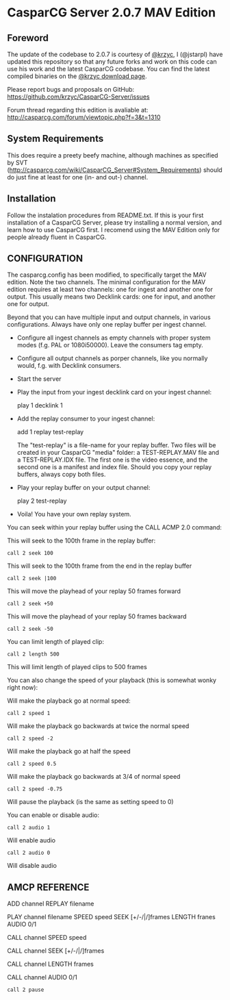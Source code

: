 CasparCG Server 2.0.7 MAV Edition
=================================

Foreword
--------

The update of the codebase to 2.0.7 is courtesy of [@krzyc](https://github.com/krzyc),
I (@jstarpl) have updated this repository so that any future forks and work on this code
can use his work and the latest CasparCG codebase. You can find the latest compiled
binaries on the [@krzyc download page](https://github.com/krzyc/CasparCG-Server/releases/).

Please report bugs and proposals on GitHub:
https://github.com/krzyc/CasparCG-Server/issues

Forum thread regarding this edition is avaliable at:
http://casparcg.com/forum/viewtopic.php?f=3&t=1310

System Requirements
-------------------

This does require a preety beefy machine, although machines as specified by SVT
(http://casparcg.com/wiki/CasparCG_Server#System_Requirements) should do just fine
at least for one (in- and out-) channel.

Installation
------------

Follow the instalation procedures from README.txt. If this is your first
installation of a CasparCG Server, please try installing a normal version,
and learn how to use CasparCG first. I recomend using the MAV Edition only for
people already fluent in CasparCG.

CONFIGURATION
-------------

The casparcg.config has been modified, to specifically target the MAV edition.
Note the two channels. The minimal configuration for the MAV edition requires
at least two channels: one for ingest and another one for output. This usually
means two Decklink cards: one for input, and another one for output.

Beyond that you can have multiple input and output channels, in various
configurations. Always have only one replay buffer per ingest channel.

 * Configure all ingest channels as empty channels with proper system modes
   (f.g. PAL or 1080i50000). Leave the consumers tag empty.

 * Configure all output channels as porper channels, like you normally would,
   f.g. with Decklink consumers.

 * Start the server

 * Play the input from your ingest decklink card on your ingest channel:

	play 1 decklink 1

 * Add the replay consumer to your ingest channel:

	add 1 replay test-replay

   The "test-replay" is a file-name for your replay buffer. Two files will be
   created in your CasparCG "media" folder: a TEST-REPLAY.MAV file and a
   TEST-REPLAY.IDX file. The first one is the video essence, and the second
   one is a manifest and index file. Should you copy your replay buffers,
   always copy both files.

 * Play your replay buffer on your output channel:

	play 2 test-replay

 * Voila! You have your own replay system.

You can seek within your replay buffer using the CALL ACMP 2.0 command:

This will seek to the 100th frame in the replay buffer:

	call 2 seek 100

This will seek to the 100th frame from the end in the replay buffer

    call 2 seek |100

This will move the playhead of your replay 50 frames forward

    call 2 seek +50

This will move the playhead of your replay 50 frames backward

    call 2 seek -50

You can limit length of played clip:

	call 2 length 500
	
This will limit length of played clips to 500 frames
	
You can also change the speed of your playback (this is somewhat wonky
right now):

Will make the playback go at normal speed:

    call 2 speed 1

Will make the playback go backwards at twice the normal speed

    call 2 speed -2

Will make the playback go at half the speed

    call 2 speed 0.5

Will make the playback go backwards at 3/4 of normal speed

    call 2 speed -0.75
	
Will pause the playback (is the same as setting speed to 0)

You can enable or disable audio:

	call 2 audio 1
	
Will enable audio

	call 2 audio 0
	
Will disable audio

AMCP REFERENCE
--------------

ADD channel REPLAY filename

PLAY channel filename SPEED speed SEEK [+/-/|/]frames LENGTH franes AUDIO 0/1

CALL channel SPEED speed

CALL channel SEEK [+/-/|/]frames

CALL channel LENGTH frames

CALL channel AUDIO 0/1

	call 2 pause
